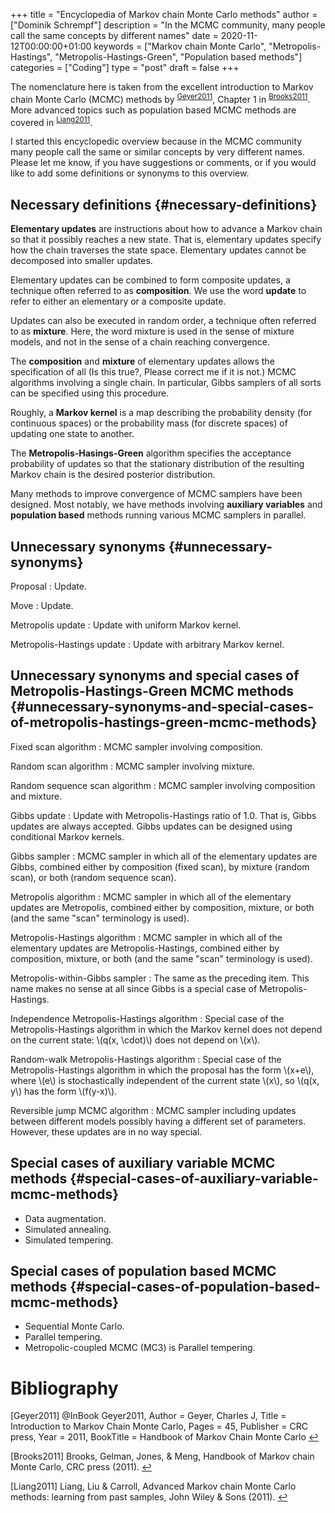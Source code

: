 +++
title = "Encyclopedia of Markov chain Monte Carlo methods"
author = ["Dominik Schrempf"]
description = "In the MCMC community, many people call the same concepts by different names"
date = 2020-11-12T00:00:00+01:00
keywords = ["Markov chain Monte Carlo", "Metropolis-Hastings", "Metropolis-Hastings-Green", "Population based methods"]
categories = ["Coding"]
type = "post"
draft = false
+++

The nomenclature here is taken from the excellent introduction to Markov chain
Monte Carlo (MCMC) methods by <sup id="676b94678a2d6c9d04a9b66e91b82cd3"><a href="#Geyer2011" title="@InBook{          Geyer2011,
  Author        = {Geyer, Charles J},
  Title         = {{Introduction to Markov Chain Monte Carlo}},
  Pages         = 45,
  Publisher     = {CRC press},
  Year          = 2011,
  BookTitle     = {{Handbook of Markov Chain Monte Carlo}}
}">Geyer2011</a></sup>, Chapter 1 in
<sup id="e1e37a8427e438f2177e7c707a2f8694"><a href="#Brooks2011" title="Brooks, Gelman, Jones, \&amp; Meng, Handbook of Markov chain Monte Carlo, CRC press (2011).">Brooks2011</a></sup>. More advanced topics such as population based MCMC methods
are covered in <sup id="b5a706697adb263d73098e60072ae11d"><a href="#Liang2011" title="Liang, Liu \&amp; Carroll, Advanced Markov chain Monte Carlo methods: learning from  past samples, John Wiley \&amp; Sons (2011).">Liang2011</a></sup>.

I started this encyclopedic overview because in the MCMC community many people
call the same or similar concepts by very different names. Please let me know,
if you have suggestions or comments, or if you would like to add some
definitions or synonyms to this overview.


## Necessary definitions {#necessary-definitions}

**Elementary updates** are instructions about how to advance a Markov chain so
that it possibly reaches a new state. That is, elementary updates specify how
the chain traverses the state space. Elementary updates cannot be decomposed
into smaller updates.

Elementary updates can be combined to form composite updates, a technique often
referred to as **composition**. We use the word **update** to refer to either an
elementary or a composite update.

Updates can also be executed in random order, a technique often referred to as
**mixture**. Here, the word mixture is used in the sense of mixture models, and
not in the sense of a chain reaching convergence.

The **composition** and **mixture** of elementary updates allows the specification
of all (Is this true?, Please correct me if it is not.) MCMC algorithms
involving a single chain. In particular, Gibbs samplers of all sorts can be
specified using this procedure.

Roughly, a **Markov kernel** is a map describing the probability density (for
continuous spaces) or the probability mass (for discrete spaces) of updating one
state to another.

The **Metropolis-Hasings-Green** algorithm specifies the acceptance probability of
updates so that the stationary distribution of the resulting Markov chain is the
desired posterior distribution.

Many methods to improve convergence of MCMC samplers have been designed. Most
notably, we have methods involving **auxiliary variables** and **population based**
methods running various MCMC samplers in parallel.


## Unnecessary synonyms {#unnecessary-synonyms}

Proposal
: Update.

Move
: Update.

Metropolis update
: Update with uniform Markov kernel.

Metropolis-Hastings update
: Update with arbitrary Markov kernel.


## Unnecessary synonyms and special cases of Metropolis-Hastings-Green MCMC methods {#unnecessary-synonyms-and-special-cases-of-metropolis-hastings-green-mcmc-methods}

Fixed scan algorithm
: MCMC sampler involving composition.

Random scan algorithm
: MCMC sampler involving mixture.

Random sequence scan algorithm
: MCMC sampler involving composition and mixture.

Gibbs update
: Update with Metropolis-Hastings ratio of 1.0. That is, Gibbs
    updates are always accepted. Gibbs updates can be designed using conditional
    Markov kernels.

Gibbs sampler
: MCMC sampler in which all of the elementary updates are
    Gibbs, combined either by composition (fixed scan), by mixture (random scan),
    or both (random sequence scan).

Metropolis algorithm
: MCMC sampler in which all of the elementary updates
    are Metropolis, combined either by composition, mixture, or both (and the same
    "scan" terminology is used).

Metropolis-Hastings algorithm
: MCMC sampler in which all of the elementary
    updates are Metropolis-Hastings, combined either by composition, mixture, or
    both (and the same "scan" terminology is used).

Metropolis-within-Gibbs sampler
: The same as the preceding item. This name
    makes no sense at all since Gibbs is a special case of Metropolis-Hastings.

Independence Metropolis-Hastings algorithm
: Special case of the
    Metropolis-Hastings algorithm in which the Markov kernel does not depend on
    the current state: \\(q(x, \cdot)\\) does not depend on \\(x\\).

Random-walk Metropolis-Hastings algorithm
: Special case of the
    Metropolis-Hastings algorithm in which the proposal has the form \\(x+e\\),
    where \\(e\\) is stochastically independent of the current state \\(x\\), so
    \\(q(x, y\\) has the form \\(f(y-x)\\).

Reversible jump MCMC algorithm
: MCMC sampler including updates between
    different models possibly having a different set of parameters. However, these
    updates are in no way special.


## Special cases of auxiliary variable MCMC methods {#special-cases-of-auxiliary-variable-mcmc-methods}

-   Data augmentation.
-   Simulated annealing.
-   Simulated tempering.


## Special cases of population based MCMC methods {#special-cases-of-population-based-mcmc-methods}

-   Sequential Monte Carlo.
-   Parallel tempering.
-   Metropolic-coupled MCMC (MC3) is Parallel tempering.

# Bibliography
<a id="Geyer2011"></a>[Geyer2011] @InBook          Geyer2011,
  Author        = Geyer, Charles J,
  Title         = Introduction to Markov Chain Monte Carlo,
  Pages         = 45,
  Publisher     = CRC press,
  Year          = 2011,
  BookTitle     = Handbook of Markov Chain Monte Carlo
 [↩](#676b94678a2d6c9d04a9b66e91b82cd3)

<a id="Brooks2011"></a>[Brooks2011] Brooks, Gelman, Jones, & Meng, Handbook of Markov chain Monte Carlo, CRC press (2011). [↩](#e1e37a8427e438f2177e7c707a2f8694)

<a id="Liang2011"></a>[Liang2011] Liang, Liu & Carroll, Advanced Markov chain Monte Carlo methods: learning from  past samples, John Wiley & Sons (2011). [↩](#b5a706697adb263d73098e60072ae11d)
